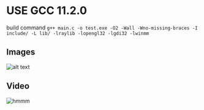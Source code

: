 # USE GCC 11.2.0
build command 
```g++ main.c -o test.exe -O2 -Wall -Wno-missing-braces -I include/ -L lib/ -lraylib -lopengl32 -lgdi32 -lwinmm```

## Images
![alt text](https://github.com/gamer-1478/snake-raylib/blob/main/assets/1.png?raw=true)

## Video
![hmmm](https://youtu.be/j2NQ49UDuRM)
